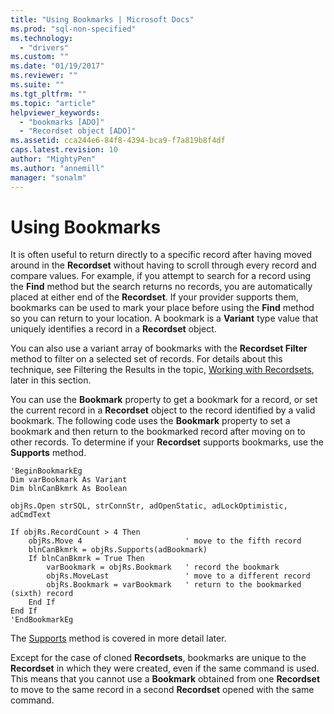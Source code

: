 ```yaml
---
title: "Using Bookmarks | Microsoft Docs"
ms.prod: "sql-non-specified"
ms.technology:
  - "drivers"
ms.custom: ""
ms.date: "01/19/2017"
ms.reviewer: ""
ms.suite: ""
ms.tgt_pltfrm: ""
ms.topic: "article"
helpviewer_keywords: 
  - "bookmarks [ADO]"
  - "Recordset object [ADO]"
ms.assetid: cca244e6-84f8-4394-bca9-f7a819b8f4df
caps.latest.revision: 10
author: "MightyPen"
ms.author: "annemill"
manager: "sonalm"
---
```

# Using Bookmarks
It is often useful to return directly to a specific record after having moved around in the **Recordset** without having to scroll through every record and compare values. For example, if you attempt to search for a record using the **Find** method but the search returns no records, you are automatically placed at either end of the **Recordset**. If your provider supports them, bookmarks can be used to mark your place before using the **Find** method so you can return to your location. A bookmark is a **Variant** type value that uniquely identifies a record in a **Recordset** object.  
  
 You can also use a variant array of bookmarks with the **Recordset Filter** method to filter on a selected set of records. For details about this technique, see Filtering the Results in the topic, [Working with Recordsets](../../../ado/guide/data/working-with-recordsets.md), later in this section.  
  
 You can use the **Bookmark** property to get a bookmark for a record, or set the current record in a **Recordset** object to the record identified by a valid bookmark. The following code uses the **Bookmark** property to set a bookmark and then return to the bookmarked record after moving on to other records. To determine if your **Recordset** supports bookmarks, use the **Supports** method.  
  
```  
'BeginBookmarkEg  
Dim varBookmark As Variant  
Dim blnCanBkmrk As Boolean  
  
objRs.Open strSQL, strConnStr, adOpenStatic, adLockOptimistic, adCmdText  
  
If objRs.RecordCount > 4 Then  
    objRs.Move 4                       ' move to the fifth record  
    blnCanBkmrk = objRs.Supports(adBookmark)  
    If blnCanBkmrk = True Then  
        varBookmark = objRs.Bookmark   ' record the bookmark  
        objRs.MoveLast                 ' move to a different record  
        objRs.Bookmark = varBookmark   ' return to the bookmarked (sixth) record  
    End If  
End If  
'EndBookmarkEg  
```  
  
 The [Supports](../../../ado/reference/ado-api/supports-method.md) method is covered in more detail later.  
  
 Except for the case of cloned **Recordsets**, bookmarks are unique to the **Recordset** in which they were created, even if the same command is used. This means that you cannot use a **Bookmark** obtained from one **Recordset** to move to the same record in a second **Recordset** opened with the same command.